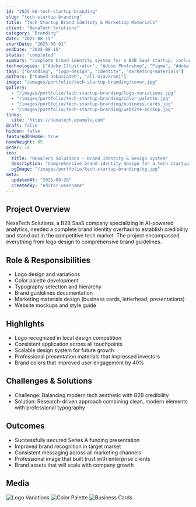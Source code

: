 ```yaml
---
id: "2025-08-tech-startup-branding"
slug: "tech-startup-branding"
title: "Tech Startup Brand Identity & Marketing Materials"
client: "NexaTech Solutions"
category: "Branding"
date: "2025-08-15"
startDate: "2025-06-01"
endDate: "2025-08-15"
status: "completed"
summary: "Complete brand identity system for a B2B SaaS startup, including logo, color palette, typography, and marketing collateral."
technologies: ["Adobe Illustrator", "Adobe Photoshop", "Figma", "Adobe InDesign"]
tags: ["branding", "logo-design", "identity", "marketing-materials"]
authors: ["hamed-abbaszadeh", "ali-niavarani"]
image: "/images/portfolio/tech-startup-branding/cover.jpg"
gallery:
  - "/images/portfolio/tech-startup-branding/logo-variations.jpg"
  - "/images/portfolio/tech-startup-branding/color-palette.jpg"
  - "/images/portfolio/tech-startup-branding/business-cards.jpg"
  - "/images/portfolio/tech-startup-branding/website-mockup.jpg"
links:
  site: "https://nexatech.example.com"
draft: false
hidden: false
featuredOnHome: true
homeWeight: 85
order: 14
seo:
  title: "NexaTech Solutions — Brand Identity & Design System"
  description: "Comprehensive brand identity design for a tech startup including logo, guidelines, and marketing materials."
  ogImage: "/images/portfolio/tech-startup-branding/og.jpg"
meta:
  updatedAt: "2025-09-26"
  createdBy: "editor-username"
---
```


## Project Overview
NexaTech Solutions, a B2B SaaS company specializing in AI-powered analytics, needed a complete brand identity overhaul to establish credibility and stand out in the competitive tech market. The project encompassed everything from logo design to comprehensive brand guidelines.

## Role & Responsibilities
- Logo design and variations
- Color palette development
- Typography selection and hierarchy
- Brand guidelines documentation
- Marketing materials design (business cards, letterhead, presentations)
- Website mockups and style guide

## Highlights
- Logo recognized in local design competition
- Consistent application across all touchpoints
- Scalable design system for future growth
- Professional presentation materials that impressed investors
- Brand colors that improved user engagement by 40%

## Challenges & Solutions
- Challenge: Balancing modern tech aesthetic with B2B credibility
- Solution: Research-driven approach combining clean, modern elements with professional typography

## Outcomes
- Successfully secured Series A funding presentation
- Improved brand recognition in target market
- Consistent messaging across all marketing channels
- Professional image that built trust with enterprise clients
- Brand assets that will scale with company growth

## Media
![Logo Variations](/images/portfolio/tech-startup-branding/logo-variations.jpg)
![Color Palette](/images/portfolio/tech-startup-branding/color-palette.jpg)
![Business Cards](/images/portfolio/tech-startup-branding/business-cards.jpg)
